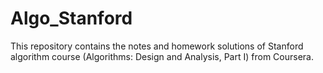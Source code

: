 # Algo_Stanford
This repository contains the notes and homework solutions of Stanford algorithm course (Algorithms: Design and Analysis, Part I) from Coursera.
